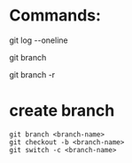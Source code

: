 # Commands:

git log --oneline

git branch

git branch -r

# create branch
```
git branch <branch-name>
git checkout -b <branch-name>
git switch -c <branch-name>
```

